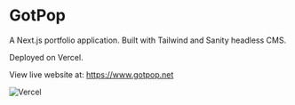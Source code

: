 # GotPop

A Next.js portfolio application. Built with Tailwind and Sanity headless CMS.

 Deployed on Vercel.

 View live website at: https://www.gotpop.net

 ![Vercel](https://therealsujitk-vercel-badge.vercel.app/?app={portfolio-livid-six-47})